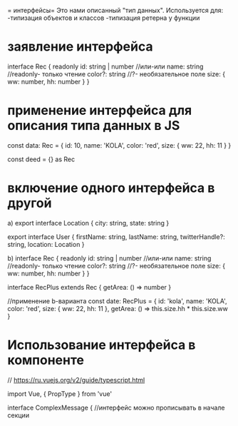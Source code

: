 = интерфейсы=
Это нами описанный "тип данных".
Используется для:
-типизация объектов и классов
-типизация ретерна у функции



# заявление интерфейса
interface Rec {
  readonly id: string | number  //или-или
  name: string                  //readonly- только чтение
  color?: string                //?- необязательное поле
  size: {
    ww: number,
    hh: number
  }
}

# применение интерфейса для описания типа данных в JS
const data: Rec = {
  id: 10,
  name: 'KOLA',
  color: 'red',
  size: {
    ww: 22,
    hh: 11
  }
}

const deed = {} as Rec



# включение одного интерфейса в другой
a)
export interface Location {
  city: string,
  state: string
}

export interface User {
  firstName: string,
  lastName: string,
  twitterHandle?: string,
  location: Location
}


b)
interface Rec {
  readonly id: string | number  //или-или
  name: string                  //readonly- только чтение
  color?: string                //?- необязательное поле
  size: {
    ww: number,
    hh: number
  }
}

interface RecPlus extends Rec {
  getArea: () => number
}

//применение b-варианта
const date: RecPlus = {
  id: 'kola',
  name: 'KOLA',
  color: 'red',
  size: {
    ww: 22,
    hh: 11
  },
  getArea: () => this.size.hh * this.size.ww
}



# Использование интерфейса в компоненте
// https://ru.vuejs.org/v2/guide/typescript.html

import Vue, { PropType } from 'vue'

interface ComplexMessage {      //интерфейс можно прописывать в начале секции <script>.
  title: string,
  okMessage: string,
  cancelMessage: string
}

const Component = Vue.extend({
  props: {
    message: {
      type: Object as PropType<ComplexMessage>,
      required: true,
      validator (message: ComplexMessage) {
        return !!message.title;
      }
    }
  }
})










//===================
//заявление класса
interface IClock {   //интерфейс для class
  time: Date

  setTime(date: Date): void
}

//применение класса
class Clock implements IClock {
  time: Date = new Date()

  setTime(date: Date): void {
    this.time = date
  }
}


//===================
//заявление объекта с динамическими ключами
interface Style {
  [key: string]: string
}

//применение объекта с вольным названием и колличеством ключей
const css: Style = {
  col: 'red',
  border: '2px'
}












